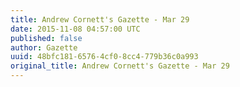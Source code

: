 ```yaml
---
title: Andrew Cornett's Gazette - Mar 29
date: 2015-11-08 04:57:00 UTC
published: false
author: Gazette
uuid: 48bfc181-6576-4cf0-8cc4-779b36c0a993
original_title: Andrew Cornett's Gazette - Mar 29
---
```


